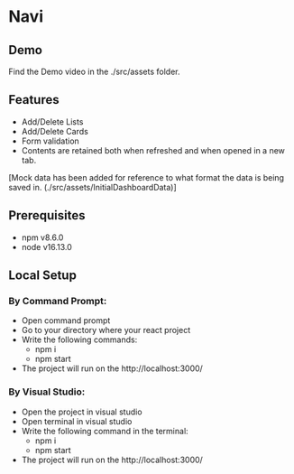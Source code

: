 # Navi

## Demo
Find the Demo video in the ./src/assets folder.

## Features
- Add/Delete Lists
- Add/Delete Cards
- Form validation
- Contents are retained both when refreshed and when opened in a new tab.

[Mock data has been added for reference to what format the data is being saved in.
(./src/assets/InitialDashboardData)]

## Prerequisites
- npm v8.6.0
- node v16.13.0

## Local Setup

### By Command Prompt:
- Open command prompt
- Go to your directory where your react project
- Write the following commands:
    - npm i
    - npm start
- The project will run on the http://localhost:3000/

### By Visual Studio:
- Open the project in visual studio
- Open terminal in visual studio
- Write the following command in the terminal:
    - npm i
    - npm start
- The project will run on the http://localhost:3000/
